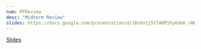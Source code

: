 ```yaml
---
num: MTReview
desc: "Midterm Review"
slides: https://docs.google.com/presentation/d/1KnkV1j5tTA0P5hy6deK_vW0a47JjtslGk1PgWGC-U8E/edit?usp=sharing
---
```


[Slides]({{page.slides}})